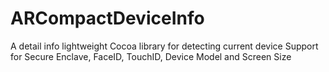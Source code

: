 # ARCompactDeviceInfo
A detail info lightweight Cocoa library for detecting current device Support for Secure Enclave, FaceID, TouchID, Device Model and Screen Size
